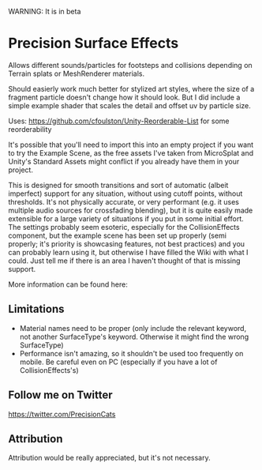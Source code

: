 WARNING: It is in beta

# Precision Surface Effects

Allows different sounds/particles for footsteps and collisions depending on Terrain splats or MeshRenderer materials.

Should easierly work much better for stylized art styles, where the size of a fragment particle doesn't change how it should look. But I did include a simple example shader that scales the detail and offset uv by particle size.

Uses: https://github.com/cfoulston/Unity-Reorderable-List for some reorderability

It's possible that you'll need to import this into an empty project if you want to try the Example Scene, as the free assets I've taken from MicroSplat and Unity's Standard Assets might conflict if you already have them in your project.

This is designed for smooth transitions and sort of automatic (albeit imperfect) support for any situation, without using cutoff points, without thresholds. It's not physically accurate, or very performant (e.g. it uses multiple audio sources for crossfading blending), but it is quite easily made extensible for a large variety of situations if you put in some initial effort. The settings probably seem esoteric, especially for the CollisionEffects component, but the example scene has been set up properly (semi properly; it's priority is showcasing features, not best practices) and you can probably learn using it, but otherwise I have filled the Wiki with what I could. Just tell me if there is an area I haven't thought of that is missing support.

More information can be found here: 

## Limitations

- Material names need to be proper (only include the relevant keyword, not another SurfaceType's keyword. Otherwise it might find the wrong SurfaceType)
- Performance isn't amazing, so it shouldn't be used too frequently on mobile. Be careful even on PC (especially if you have a lot of CollisionEffects's)

## Follow me on Twitter

https://twitter.com/PrecisionCats

## Attribution

Attribution would be really appreciated, but it's not necessary.
